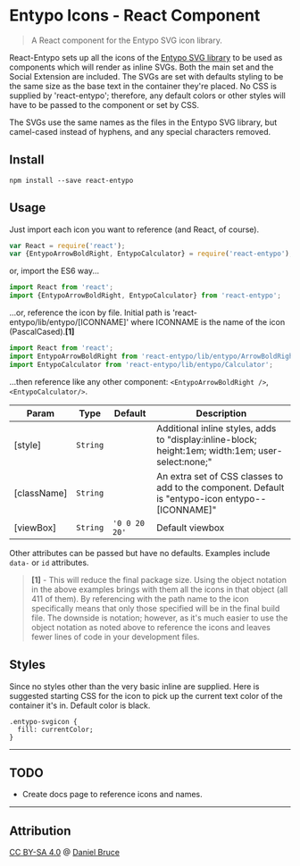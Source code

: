 # Entypo Icons - React Component
> A React component for the Entypo SVG icon library.

React-Entypo sets up all the icons of the [Entypo SVG library](http://www.entypo.com/ "Entypo") to be used as components which will render as inline SVGs. Both the main set and the Social Extension are included. The SVGs are set with defaults styling to be the same size as the base text in the container they're placed. No CSS is supplied by 'react-entypo'; therefore, any default colors or other styles will have to be passed to the component or set by CSS.

The SVGs use the same names as the files in the Entypo SVG library, but camel-cased instead of hyphens, and any special characters removed.


## Install

```
npm install --save react-entypo
```

## Usage

Just import each icon you want to reference (and React, of course).

```js
var React = require('react');
var {EntypoArrowBoldRight, EntypoCalculator} = require('react-entypo');
```

or, import the ES6 way...

```js
import React from 'react';
import {EntypoArrowBoldRight, EntypoCalculator} from 'react-entypo';
```

...or, reference the icon by file. Initial path is 'react-entypo/lib/entypo/[ICONNAME]' where ICONNAME is the name of the icon (PascalCased).**[1]**
```js
import React from 'react';
import EntypoArrowBoldRight from 'react-entypo/lib/entypo/ArrowBoldRight';
import EntypoCalculator from 'react-entypo/lib/entypo/Calculator';
```

...then reference like any other component: `<EntypoArrowBoldRight />`, `<EntypoCalculator/>`.

| Param | Type | Default | Description |
| --- | --- | --- | --- |
| [style] | `String` |  | Additional inline styles, adds to "display:inline-block; height:1em; width:1em; user-select:none;" |
| [className] | `String` |  | An extra set of CSS classes to add to the component. Default is "entypo-icon entypo--[ICONNAME]" |
| [viewBox] | `String` | `'0 0 20 20'` | Default viewbox |

Other attributes can be passed but have no defaults. Examples include `data-` or `id` attributes.

> **[1]** - This will reduce the final package size.  Using the object notation in the above examples brings with them all the icons in that object (all 411 of them).  By referencing with the path name to the icon specifically means that only those specified will be in the final build file.  The downside is notation; however, as it's much easier to use the object notation as noted above to reference the icons and leaves fewer lines of code in your development files.</small>


## Styles

Since no styles other than the very basic inline are supplied.  Here is suggested starting CSS for the icon to pick up the current text color of the container it's in.  Default color is black.

```
.entypo-svgicon {
  fill: currentColor;
}
```

---
## TODO

- Create docs page to reference icons and names.

---
## Attribution
[CC BY-SA 4.0](https://creativecommons.org/licenses/by-sa/4.0/) @ [Daniel Bruce](http://www.entypo.com/ "Entypo")
